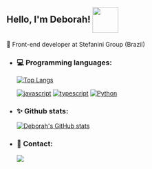 ## Hello, I'm Deborah! <img width="60" align="center" src="https://images-wixmp-ed30a86b8c4ca887773594c2.wixmp.com/f/b310f0d7-c097-476c-a7ac-79ec2b4e56ed/d8zflh6-4b1f7d25-0215-4042-89cc-5b6077e5d776.gif?token=eyJ0eXAiOiJKV1QiLCJhbGciOiJIUzI1NiJ9.eyJzdWIiOiJ1cm46YXBwOiIsImlzcyI6InVybjphcHA6Iiwib2JqIjpbW3sicGF0aCI6IlwvZlwvYjMxMGYwZDctYzA5Ny00NzZjLWE3YWMtNzllYzJiNGU1NmVkXC9kOHpmbGg2LTRiMWY3ZDI1LTAyMTUtNDA0Mi04OWNjLTViNjA3N2U1ZDc3Ni5naWYifV1dLCJhdWQiOlsidXJuOnNlcnZpY2U6ZmlsZS5kb3dubG9hZCJdfQ.Wa0QK_x6e1mqPvQPGFDAdZPpCV2I_vAgtEORY4GN7vE"/> 

🚀 Front-end developer at Stefanini Group (Brazil)

- ### 💻 Programming languages:
    [![Top Langs](https://github-readme-stats.vercel.app/api/top-langs/?username=debespindola&layout=compact&theme=radical)](https://github.com/debespindola/github-readme-stats)
    

    [![javascript](https://img.shields.io/badge/JavaScript-323330?style=for-the-badge&logo=javascript&logoColor=F7DF1E)](https://developer.mozilla.org/en-US/docs/Web/JavaScript) 
    [![typescript](https://img.shields.io/badge/TypeScript-007ACC?style=for-the-badge&logo=typescript&logoColor=white)](https://www.typescriptlang.org/) 
    [![Python](https://img.shields.io/badge/Python-14354C?style=for-the-badge&logo=python&logoColor=white)](https://www.python.org/)


- ### ✨ Github stats:

    [![Deborah's GitHub stats](https://github-readme-stats.vercel.app/api?username=debespindola&theme=radical&show_icons=true)](https://github.com/debespindola)
   
- ### 📢 Contact: 
    <a href="https://www.linkedin.com/in/deborah-esp%C3%ADndola/" target="_blank"> <img src="https://camo.githubusercontent.com/31ad333f49e5ddbd4559e1978bbf19187c5a2886/68747470733a2f2f696d672e736869656c64732e696f2f62616467652f2d4c696e6b6564496e2d626c75653f7374796c653d666c61742d737175617265266c6f676f3d4c696e6b6564696e266c6f676f436f6c6f723d7768697465266c696e6b3d68747470733a2f2f7777772e6c696e6b6564696e2e636f6d2f696e2f7269636172646f2d6d6f7261746f2d3637333537363130382f" /> <a/>
